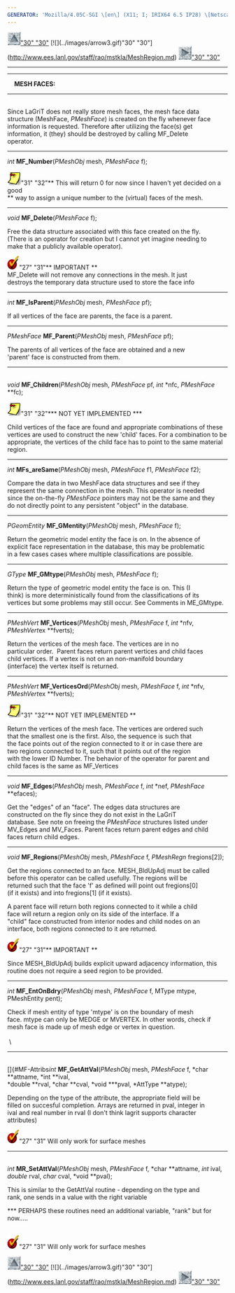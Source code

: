 ```yaml
---
GENERATOR: 'Mozilla/4.05C-SGI \[en\] (X11; I; IRIX64 6.5 IP28) \[Netscape\]'
---
```


[![](../images/arrow2.gif)"30"
"30"](http://www.ees.lanl.gov/staff/rao/mstkla/mstkla.md#MESH%20FACE:) [![](../images/arrow3.gif)"30"
"30"](http://www.ees.lanl.gov/staff/rao/mstkla/MeshRegion.md) [![](../images/arrow4.gif)"30"
"30"](http://www.ees.lanl.gov/staff/rao/mstkla/MeshEdge.md)

------------------------------------------------------------------------

------------------------------------------------------------------------

    **MESH FACES:**

------------------------------------------------------------------------

\
Since LaGriT does not really store mesh faces, the mesh face data\
structure (MeshFace, *PMeshFace*) is created on the fly whenever face\
information is requested. Therefore after utilizing the face(s) get\
information, it (they) should be destroyed by calling MF\_Delete\
operator.

------------------------------------------------------------------------

*int* **MF\_Number**(*PMeshObj* mesh, *PMeshFace* f);

![](../images/note1.gif)"31" "32"\*\* This will return 0
for now since I haven't yet decided on a good\
\*\* way to assign a unique number to the (virtual) faces of the mesh.

------------------------------------------------------------------------

*void* **MF\_Delete**(*PMeshFace* f);

Free the data structure associated with this face created on the fly.\
(There is an operator for creation but I cannot yet imagine needing to\
make that a publicly available operator).

![](../images/bullet12.gif)"27" "31"\*\* IMPORTANT \*\*\
MF\_Delete will not remove any connections in the mesh. It just\
destroys the temporary data structure used to store the face info

------------------------------------------------------------------------

*int* **MF\_IsParent**(*PMeshObj* mesh, *PMeshFace* pf);

If all vertices of the face are parents, the face is a parent.

------------------------------------------------------------------------

*PMeshFace* **MF\_Parent**(*PMeshObj* mesh, *PMeshFace* pf);

The parents of all vertices of the face are obtained and a new\
'parent' face is constructed from them.

------------------------------------------------------------------------

\
*void* **MF\_Children**(*PMeshObj* mesh, *PMeshFace* pf, *int* \*nfc,
*PMeshFace* \*\*fc);

![](../images/note1.gif)"31" "32"\*\*\* NOT YET
IMPLEMENTED \*\*\*

Child vertices of the face are found and appropriate combinations of
these vertices are used to construct the new 'child' faces. For a
combination to be appropriate, the vertices of the child face has to
point to the same material region.

------------------------------------------------------------------------

*int* **MFs\_areSame**(*PMeshObj* mesh, *PMeshFace* f1, *PMeshFace* f2);

Compare the data in two MeshFace data structures and see if they\
represent the same connection in the mesh. This operator is needed\
since the on-the-fly *PMeshFace* pointers may not be the same and they\
do not directly point to any persistent "object" in the database.

------------------------------------------------------------------------

*PGeomEntity* **MF\_GMentity**(*PMeshObj* mesh, *PMeshFace* f);

Return the geometric model entity the face is on. In the absence of\
explicit face representation in the database, this may be problematic\
in a few cases cases where multiple classifications are possible.

------------------------------------------------------------------------

*GType* **MF\_GMtype**(*PMeshObj* mesh, *PMeshFace* f);

Return the type of geometric model entity the face is on. This (I\
think) is more deterministically found from the classifications of its\
vertices but some problems may still occur. See Comments in ME\_GMtype.

------------------------------------------------------------------------

*PMeshVert* **MF\_Vertices**(*PMeshObj* mesh, *PMeshFace* f, *int*
\*nfv, *PMeshVert*ex \*\*fverts);

Return the vertices of the mesh face. The vertices are in no\
particular order.  Parent faces return parent vertices and child faces\
child vertices. If a vertex is not on an non-manifold boundary\
(interface) the vertex itself is returned.

------------------------------------------------------------------------

*PMeshVert* **MF\_VerticesOrd**(*PMeshObj* mesh, *PMeshFace* f, *int*
\*nfv, *PMeshVert*ex \*\*fverts);

![](../images/note1.gif)"31" "32"\*\* NOT YET IMPLEMENTED
\*\*

Return the vertices of the mesh face. The vertices are ordered such\
that the smallest one is the first. Also, the sequence is such that\
the face points out of the region connected to it or in case there are\
two regions connected to it, such that it points out of the region\
with the lower ID Number. The behavior of the operator for parent and\
child faces is the same as MF\_Vertices

------------------------------------------------------------------------

*void* **MF\_Edges**(*PMeshObj* mesh, *PMeshFace* f, *int* \*nef,
*PMeshFace* \*\*efaces);

Get the "edges" of an "face". The edges data structures are\
constructed on the fly since they do not exist in the LaGriT\
database. See note on freeing the *PMeshFace* structures listed under\
MV\_Edges and MV\_Faces. Parent faces return parent edges and child\
faces return child edges.

------------------------------------------------------------------------

*void* **MF\_Regions**(*PMeshObj* mesh, *PMeshFace* f, *PMeshRegn*
fregions\[2\]);

Get the regions connected to an face. MESH\_BldUpAdj must be called\
before this operator can be called usefully. The regions will be\
returned such that the face 'f' as defined will point out fregions\[0\]\
(if it exists) and into fregions\[1\] (if it exists).

A parent face will return both regions connected to it while a child\
face will return a region only on its side of the interface. If a\
"child" face constructed from interior nodes and child nodes on an\
interface, both regions connected to it are returned.

![](../images/bullet12.gif)"27" "31"\*\* IMPORTANT \*\*

Since MESH\_BldUpAdj builds explicit upward adjacency information, this\
routine does not require a seed region to be provided.

------------------------------------------------------------------------

*int* **MF\_EntOnBdry**(*PMeshObj* mesh, *PMeshFace* f, MType mtype,
PMeshEntity pent);

Check if mesh entity of type 'mtype' is on the boundary of mesh\
face. mtype can only be MEDGE or MVERTEX. In other words, check if\
mesh face is made up of mesh edge or vertex in question.\
 \
 \

------------------------------------------------------------------------

\
[]{#MF-Attribs*int* **MF\_GetAttVal**(*PMeshObj* mesh, *PMeshFace* f,
*char \**attname, *int \**ival,\
*double \**rval, *char \**cval, *void \*\**pval, *AttType \**atype);

Depending on the type of the attribute, the appropriate field will be\
filled on succesful completion. Arrays are returned in pval, integer in\
ival and real number in rval (I don't think lagrit supports character\
attributes)

![](../images/bullet12.gif)"27" "31" Will only work for
surface meshes

------------------------------------------------------------------------

\
*int* **MR\_SetAttVal**(*PMeshObj* mesh, *PMeshFace* f, *char
\**attname, *int* ival,\
*double* rval, *char* cval, *void \**pval);

This is similar to the GetAttVal routine - depending on the type and\
rank, one sends in a value with the right variable

\*\*\* PERHAPS these routines need an additional variable, "rank" but
for\
now.....

 \
![](../images/bullet12.gif)"27" "31" Will only work for
surface meshes

[![](../images/arrow2.gif)"30"
"30"](http://www.ees.lanl.gov/staff/rao/mstkla/mstkla.md#MESH%20FACE:) [![](../images/arrow3.gif)"30"
"30"](http://www.ees.lanl.gov/staff/rao/mstkla/MeshRegion.md) [![](../images/arrow4.gif)"30"
"30"](http://www.ees.lanl.gov/staff/rao/mstkla/MeshEdge.md)
